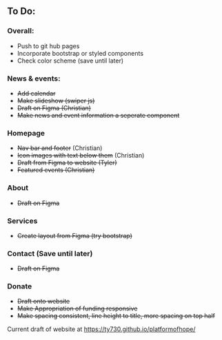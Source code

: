 ## To Do:
### Overall:
- Push to git hub pages
- Incorporate bootstrap or styled components
- Check color scheme (save until later)
### News & events:
- ~~Add calendar~~
- ~~Make slideshow (swiper js)~~
- ~~Draft on Figma (Christian)~~
- ~~Make news and event information a seperate component~~
### Homepage
- ~~Nav bar and footer~~ (Christian)
- ~~Icon images with text below them~~ (Christian)
- ~~Draft from Figma to website (Tyler)~~
- ~~Featured events (Christian)~~
### About
- ~~Draft on Figma~~
### Services
- ~~Create layout from Figma (try bootstrap)~~
### Contact (Save until later)
- ~~Draft on Figma~~
### Donate
- ~~Draft onto website~~
- ~~Make Appropriation of funding responsive~~
- ~~Make spacing consistent, line height to title, more spacing on top half~~

Current draft of website at https://ty730.github.io/platformofhope/